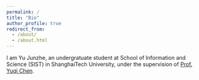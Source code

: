 ```yaml
---
permalink: /
title: "Bio"
author_profile: true
redirect_from: 
  - /about/
  - /about.html
---
```


I am Yu Junzhe, an undergratuate student at School of Information and Science (SIST) in ShanghaiTech University, under the supervision of [Prof. Yuqi Chen](https://as3r-lab.com/).